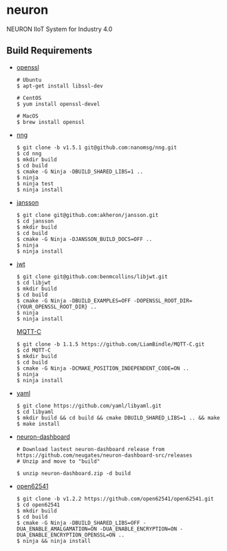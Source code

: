 # neuron

NEURON IIoT System for Industry 4.0



## Build Requirements

- [openssl](https://github.com/openssl/openssl)

  ```shell
  # Ubuntu
  $ apt-get install libssl-dev
  
  # CentOS
  $ yum install openssl-devel
  
  # MacOS
  $ brew install openssl
  ```

  

- [nng](https://github.com/nanomsg/nng/tree/v1.5.1)

  ```shell
  $ git clone -b v1.5.1 git@github.com:nanomsg/nng.git
  $ cd nng
  $ mkdir build
  $ cd build
  $ cmake -G Ninja -DBUILD_SHARED_LIBS=1 ..
  $ ninja
  $ ninja test
  $ ninja install
  ```

- [jansson](https://github.com/akheron/jansson)

  ```shell
  $ git clone git@github.com:akheron/jansson.git
  $ cd jansson
  $ mkdir build
  $ cd build
  $ cmake -G Ninja -DJANSSON_BUILD_DOCS=OFF ..
  $ ninja
  $ ninja install
  ```

- [jwt](https://github.com/benmcollins/libjwt)

  ```shell
  $ git clone git@github.com:benmcollins/libjwt.git
  $ cd libjwt
  $ mkdir build
  $ cd build
  $ cmake -G Ninja -DBUILD_EXAMPLES=OFF -DOPENSSL_ROOT_DIR={YOUR_OPENSSL_ROOT_DIR} ..
  $ ninja
  $ ninja install
  ```

  [MQTT-C](https://github.com/LiamBindle/MQTT-C.git)

  ```shell
  $ git clone -b 1.1.5 https://github.com/LiamBindle/MQTT-C.git 
  $ cd MQTT-C
  $ mkdir build
  $ cd build
  $ cmake -G Ninja -DCMAKE_POSITION_INDEPENDENT_CODE=ON ..
  $ ninja
  $ ninja install
  ```
  
- [yaml](https://github.com/yaml/libyaml.git)
  ```shell
  $ git clone https://github.com/yaml/libyaml.git
  $ cd libyaml
  $ mkdir build && cd build && cmake DBUILD_SHARED_LIBS=1 .. && make
  $ make install
  ```

- [neuron-dashboard](https://github.com/neugates/neuron-dashboard-src/releases)
  ```shell
  # Download lastest neuron-dashboard release from https://github.com/neugates/neuron-dashboard-src/releases
  # Unzip and move to "build"

  $ unzip neuron-dashboard.zip -d build
  ```
- [open62541](https://open62541.org/)
  ```shell
  $ git clone -b v1.2.2 https://github.com/open62541/open62541.git
  $ cd open62541
  $ mkdir build
  $ cd build
  $ cmake -G Ninja -DBUILD_SHARED_LIBS=OFF -DUA_ENABLE_AMALGAMATION=ON -DUA_ENABLE_ENCRYPTION=ON -DUA_ENABLE_ENCRYPTION_OPENSSL=ON ..
  $ ninja && ninja install
  ```